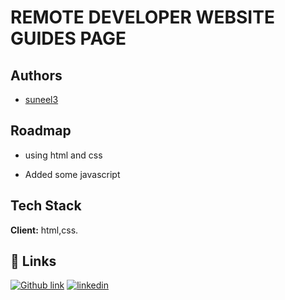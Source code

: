 
# REMOTE DEVELOPER WEBSITE GUIDES PAGE




## Authors

- [suneel3](https://www.github.com/octokatherine)


## Roadmap

- using html and css

- Added some javascript


## Tech Stack

**Client:** html,css.


## 🔗 Links
[![Github link](https://img.shields.io/badge/my_portfolio-000?style=for-the-badge&logo=ko-fi&logoColor=white)](https://github.com/suneel3)
[![linkedin](https://img.shields.io/badge/linkedin-0A66C2?style=for-the-badge&logo=linkedin&logoColor=white)](https://www.linkedin.com/in/suneel-kumar-b048b1157/)

